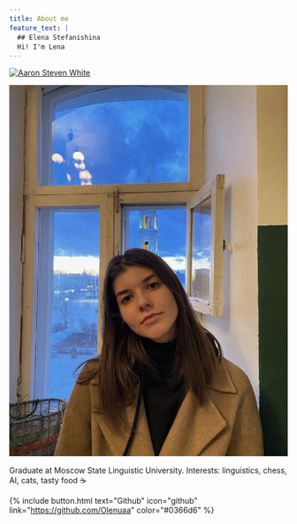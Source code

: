 ```yaml
---
title: About me
feature_text: |
  ## Elena Stefanishina
  Hi! I'm Lena
---
```


<a href="https://olenuaa.github.io/"><img class="people" alt="Aaron Steven White" src="lena-stef.jpg" srcset="lena-stef.jpg" /></a>

![Pic of me](photo_2024-08-17_01-55-24.jpg)

Graduate at Moscow State Linguistic University. Interests: linguistics, chess, AI, cats, tasty food ☕️

{% include button.html text="Github" icon="github" link="https://github.com/Olenuaa" color="#0366d6" %} 
<!-- {% include button.html text="Buy me a coffee ☕️" link="https://buymeacoffee.com/daviddarnes#support" color="#f68140" %} {% include button.html text="Tweet it" icon="twitter" link="https://twitter.com/intent/tweet/?url=https://alembic.darn.es&text=Alembic%20-%20A%20Jekyll%20boilerplate%20theme&via=DavidDarnes" color="#0d94e7" %} {% include button.html text="Install Alembic ⚗️" link="https://github.com/daviddarnes/alembic#installation" %} -->

